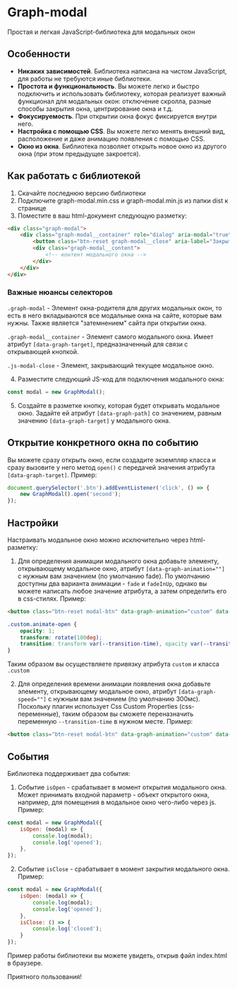 # Graph-modal

Простая и легкая JavaScript-библиотека для модальных окон

## Особенности

+ __Никаких зависимостей__.  Библиотека написана на чистом JavaScript, для работы не требуются иные библиотеки.
+ __Простота и функциональность__. Вы можете легко и быстро подключить и использовать библиотеку, которая реализует важный функционал для модальных окон: отключение скролла, разные способы закрытия окна, центрирование окна и т.д.
+ __Фокусируемость__. При открытии окна фокус фиксируется внутри него.
+ __Настройка с помощью CSS__. Вы можете легко менять внешний вид, расположение и даже анимацию появления с помощью CSS.
+ __Окно из окна__. Библиотека позволяет открыть новое окно из другого окна (при этом предыдущее закроется).

## Как работать с библиотекой

1. Скачайте последнюю версию библиотеки
2. Подключите graph-modal.min.css и graph-modal.min.js из папки dist к странице
3. Поместите в ваш html-документ следующую разметку:
```html
<div class="graph-modal">
	<div class="graph-modal__container" role="dialog" aria-modal="true" data-graph-target="first">
		<button class="btn-reset graph-modal__close" aria-label="Закрыть модальное окно"></button>
		<div class="graph-modal__content">
			<!-- контент модального окна -->
		</div>
	</div>
</div>
```
### Важные нюансы селекторов

`.graph-modal` - Элемент окна-родителя для других модальных окон, то есть в него вкладываются все модальные окна на сайте, которые вам нужны. Также является "затемнением" сайта при открытии окна.

`.graph-modal__container` - Элемент самого модального окна. Имеет атрибут `[data-graph-target]`, предназначенный для связи с открывающей кнопкой.

`.js-modal-close` - Элемент, закрывающий текущее модальное окно.

4. Разместите следующий JS-код для подключения модального окна:

```javascript
const modal = new GraphModal();
```
5. Создайте в разметке кнопку, которая будет открывать модальное окно. Задайте ей атрибут `[data-graph-path]` со значением, равным значению `[data-graph-target]` у модального окна.

## Открытие конкретного окна по событию

Вы можете сразу открыть окно, если создадите экземпляр класса и сразу вызовите у него метод `open()` с передачей значения атрибута `[data-graph-target]`. Пример:

```javascript
document.querySelector('.btn').addEventListener('click', () => {
	new GraphModal().open('second');
});
```

## Настройки
Настраивать модальное окно можно исключительно через html-разметку:
1. Для определения анимации модального окна добавьте элементу, открывающему модальное окно, атрибут `[data-graph-animation=""]` с нужным вам значением (по умолчанию fade).
По умолчанию доступны два варианта анимации - `fade` и `fadeInUp`, однако вы можете написать любое значение атрибута, а затем определить его в css-стилях. Пример:
```html
<button class="btn-reset modal-btn" data-graph-animation="custom" data-graph-path="second">Открыть окно</button>
```

```css
.custom.animate-open {
	opacity: 1;
	transform: rotate(180deg);
	transition: transform var(--transition-time), opacity var(--transition-time);
}
```

Таким образом вы осуществляете привязку атрибута `custom` и класса `.custom`

2. Для определения времени анимации появления окна добавьте элементу, открывающему модальное окно, атрибут `[data-graph-speed=""]` с нужным вам значением (по умолчанию 300мс). Поскольку плагин использует Css Custom Properties (css-переменные), таким образом вы сможете переназначить переменную `--transition-time` в нужном месте. Пример:

```html
<button class="btn-reset modal-btn" data-graph-animation="custom" data-graph-path="second" data-graph-speed="500">Открыть окно</button>
```

## События

Библиотека поддерживает два события:

1. Событие `isOpen` - срабатывает в момент открытия модального окна. Может принимать входной параметр - объект открытого окна, например, для помещения в модальное окно чего-либо через js. Пример:

```javascript
const modal = new GraphModal({
	isOpen: (modal) => {
		console.log(modal);
		console.log('opened');
	},
});
```

2. Событие `isClose` - срабатывает в момент закрытия модального окна. Пример:

```javascript
const modal = new GraphModal({
	isOpen: (modal) => {
		console.log(modal);
		console.log('opened');
	},
	isClose: () => {
		console.log('closed');
	}
});
```

Пример работы библиотеки вы можете увидеть, открыв файл index.html в браузере.

Приятного пользования!
